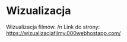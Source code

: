 # Wizualizacja
Wizualizacja filmów. /n
Link do strony: https://wizualizacjafilmy.000webhostapp.com/
